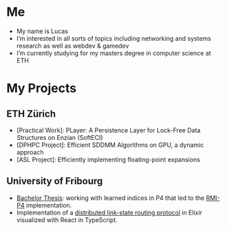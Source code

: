 # Me
- My name is Lucas
- I’m interested in all sorts of topics including networking and systems research as well as webdev & gamedev
- I’m currently studying for my masters degree in computer science at ETH

# My Projects

## ETH Zürich
- [Practical Work]: PLayer: A Persistence Layer for Lock-Free Data Structures on Enzian (SoftECI)
- [DPHPC Project]: Efficient SDDMM Algorithms on GPU, a dynamic approach
- [ASL Project]: Efficiently implementing floating-point expansions

## University of Fribourg

- [Bachelor Thesis](https://github.com/Cobra8/bachelor-thesis): working with learned indices in P4 that led to the [RMI-P4](https://github.com/Cobra8/RMI-P4) implementation.
- Implementation of a [distributed link-state routing protocol](https://github.com/Cobra8/DistributedProgramming) in Elixir visualized with React in TypeScript.

